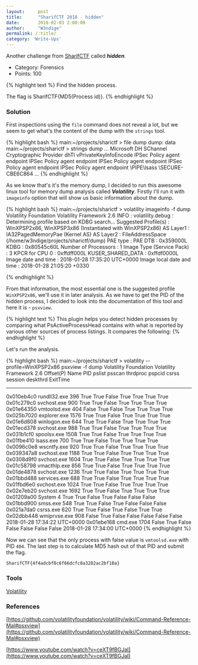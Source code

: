 ```yaml
---
layout:     post
title:      "SharifCTF 2018 - hidden"
date:       2018-02-03 2:00:00
author:     "W3ndige"
permalink: /:title/
category: 'Write-Ups'
---
```


Another challenge from [SharifCTF](http://ctf.certcc.ir/ctf8/) called ***hidden***.

- Category: Forensics
- Points: 100

{% highlight text %}
Find the hidden process.

The flag is SharifCTF{MD5(Process id)}.
{% endhighlight %}

### Solution

First inspections using the `file` command does not reveal a lot, but we seem to get what's the content of the dump with the `strings` tool.

{% highlight bash %}
main:~/projects/sharictf > file dump
dump: data
main:~/projects/sharictf > strings dump
...
Microsoft DH SChannel Cryptographic Provider
dhTl
vPrivateKeyInfoEncode
IPSec Policy agent endpoint
IPSec Policy agent endpoint
IPSec Policy agent endpoint
IPSec Policy agent endpoint
IPSec Policy agent endpoint
\PIPE\lsass
\\SECURE-CBE6C864
...
{% endhighlight %}

As we know that's it's the memory dump, I decided to run this awesome linux tool for memory dump analysis called ***Volatility***. Firstly I'll run it with `imageinfo` option that will show us basic information about the dump.

{% highlight bash %}
main:~/projects/sharictf > volatility imageinfo -f dump
Volatility Foundation Volatility Framework 2.6
INFO    : volatility.debug    : Determining profile based on KDBG search...
          Suggested Profile(s) : WinXPSP2x86, WinXPSP3x86 (Instantiated with WinXPSP2x86)
                     AS Layer1 : IA32PagedMemoryPae (Kernel AS)
                     AS Layer2 : FileAddressSpace (/home/w3ndige/projects/sharictf/dump)
                      PAE type : PAE
                           DTB : 0x359000L
                          KDBG : 0x80545c60L
          Number of Processors : 1
     Image Type (Service Pack) : 3
                KPCR for CPU 0 : 0xffdff000L
             KUSER_SHARED_DATA : 0xffdf0000L
           Image date and time : 2018-01-28 17:35:20 UTC+0000
     Image local date and time : 2018-01-28 21:05:20 +0330

{% endhighlight %}

From that information, the most essential one is the suggested profile `WinXPSP2x86`, we'll use it in later analysis. As we have to get the PID of the hidden process, I decided to look into the documentation of this tool and here it is - `psxview`.

{% highlight text %}
This plugin helps you detect hidden processes by comparing what PsActiveProcessHead contains with what is reported by various other sources of process listings. It compares the following:
{% endhighlight %}

Let's run the analysis.

{% highlight bash %}
main:~/projects/sharictf > volatility --profile=WinXPSP2x86 psxview -f dump
Volatility Foundation Volatility Framework 2.6
Offset(P)  Name                    PID pslist psscan thrdproc pspcid csrss session deskthrd ExitTime
---------- -------------------- ------ ------ ------ -------- ------ ----- ------- -------- --------
0x010eb4c0 rundll32.exe            396 True   True   False    True   True  True    True     
0x01c279c0 svchost.exe             900 True   True   False    True   True  True    True     
0x01e64350 vmtoolsd.exe            404 False  True   False    True   True  True    True     
0x025b7020 explorer.exe           1576 True   True   False    True   True  True    True     
0x01e6d608 winlogon.exe            644 True   True   False    True   True  True    True     
0x01ecd378 svchost.exe             988 True   True   False    True   True  True    True     
0x031b1cf0 spoolsv.exe            1508 True   True   False    True   True  True    True     
0x01fbe410 lsass.exe               700 True   True   False    True   True  True    True     
0x0096c0e8 wscntfy.exe             920 True   True   False    True   True  True    True     
0x039347a8 svchost.exe            1188 True   True   False    True   True  True    True     
0x0308d9f0 svchost.exe            1604 True   True   False    True   True  True    True     
0x01c58798 vmacthlp.exe            856 True   True   False    True   True  True    True     
0x01de4878 svchost.exe            1236 True   True   False    True   True  True    True     
0x01bbd488 services.exe            688 True   True   False    True   True  True    True     
0x01fbd6e0 svchost.exe            1024 True   True   False    True   True  True    True     
0x02e7eb20 svchost.exe            1692 True   True   False    True   True  True    True     
0x01209a00 System                    4 True   True   False    True   False False   False    
0x01bbd900 smss.exe                548 True   True   False    True   False False   False    
0x021a7da0 csrss.exe               620 True   True   False    True   False True    True     
0x02dbb448 wmiprvse.exe            908 False  True   False    False  False False   False    2018-01-28 17:34:22 UTC+0000
0x01ebe168 cmd.exe                1704 False  True   False    False  False False   False    2018-01-28 17:34:00 UTC+0000
{% endhighlight %}

Now we can see that the only process with false value is `vmtoolsd.exe` with PID `404`. The last step is to calculate MD5 hash out of that PID and submit the flag.

`SharifCTF{4f4adcbf8c6f66dcfc8a3282ac2bf10a}`

### Tools
[Volatility](https://github.com/volatilityfoundation/volatility)

### References
[https://github.com/volatilityfoundation/volatility/wiki/Command-Reference-Mal#psxview](https://github.com/volatilityfoundation/volatility/wiki/Command-Reference-Mal#psxview)

[https://www.youtube.com/watch?v=ceXT9fBGJaI](https://www.youtube.com/watch?v=ceXT9fBGJaI)
